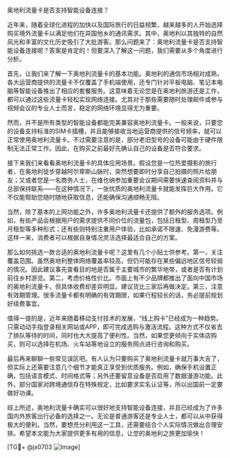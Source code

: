 奥地利流量卡是否支持智能设备连接？

近年来，随着全球化进程的加快以及国际旅行的日益频繁，越来越多的人开始选择购买境外流量卡以满足他们在异国他乡的通讯需求。其中，奥地利以其独特的自然风光和丰富的文化历史吸引了大批游客。那么问题来了：奥地利流量卡是否支持智能设备连接呢？答案是肯定的！但要深入了解这一问题，我们需要从多个角度进行分析。

首先，让我们来了解一下奥地利流量卡的基本功能。奥地利的通信市场相对成熟，各大运营商提供的流量卡不仅覆盖了手机端使用，还专门针对平板电脑、笔记本电脑等智能设备推出了相应的套餐服务。这意味着无论您是在奥地利旅游还是工作，都可以通过这些流量卡轻松实现网络连接。尤其对于那些需要随时处理邮件或参与视频会议的专业人士而言，稳定的网络环境显得尤为重要。

然而，并不是所有类型的智能设备都能完美兼容奥地利流量卡。一般来说，只要您的设备支持标准的SIM卡插槽，并且能够接收当地运营商提供的信号频率，就可以正常使用奥地利流量卡。不过需要注意的是，部分老旧型号的设备可能由于硬件限制无法正常工作。因此，在购买之前最好先确认自己的设备是否符合要求。

接下来我们来看看奥地利流量卡的具体应用场景。假设您是一位热爱摄影的旅行者，在奥地利徒步穿越阿尔卑斯山脉时，突然想要即时分享自己拍摄的照片给朋友；又或者您是一名商务人士，在维也纳参加重要会议期间需要快速查阅资料并与总部保持联系——在这种情况下，一张优质的奥地利流量卡就能发挥巨大作用。它不仅能帮助您随时随地获取信息，还能确保沟通顺畅无阻。

当然，除了基本的上网功能之外，许多奥地利流量卡还提供了额外的服务选项。例如，有些产品会根据用户的需求提供不同价位的流量包，包括日租型、周租型乃至月租型等多种形式；还有些则特别注重用户体验，比如承诺不限速、免漫游费等。这样一来，消费者可以根据自身情况灵活选择最适合自己的方案。

那么如何挑选一款合适的奥地利流量卡呢？这里有几个小贴士供参考。第一，关注覆盖范围。虽然奥地利整体网络覆盖率较高，但仍可能存在某些偏远地区信号较弱的情况。因此建议事先查看目的地是否属于主要城市的繁华地带，或者是否有计划前往乡村游览。第二，考虑价格性价比。市面上有不少品牌都推出了面向中国市场的奥地利流量卡，但具体收费却差异明显。建议货比三家后再做决定。第三，注意有效期管理。很多流量卡都有明确的有效期限，如果行程较长的话，务必提前规划好续费事宜。

值得一提的是，近年来随着移动支付技术的发展，“线上购卡”已经成为一种趋势。只需动动手指登录相关网站或APP，即可完成选购与激活流程。这种方式不仅省去了排队等待的时间，同时也大大提高了便利性。当然，如果您更倾向于实体店购买，则可以选择在机场、火车站等地设立的服务网点进行咨询和购买。

最后再来聊聊一些常见误区吧。有人认为只要购买了奥地利流量卡就万事大吉了，但实际上还需要注意几个细节才能真正享受到优质服务。例如，确保手机设置正确，包括语言模式、时间格式等；另外还要留意设备是否启用了数据漫游功能。此外，部分国家对跨境通信存在特殊规定，比如要求实名认证等，所以出国前一定要做好功课。

综上所述，奥地利流量卡确实可以很好地支持智能设备连接，并且已经成为了许多国内外旅客出行必备的选择之一。无论是普通游客还是专业人士，都可以从中获得极大的便利。当然，要想充分利用这一工具，还需要结合个人实际情况做出合理安排。希望本文能为大家提供更多有用的信息，让您的奥地利之旅更加愉快！

[TG💪+ @jx0703 ![Image](https://github.com/user-attachments/assets/dbca1d08-cadb-493c-b0ec-ad6f7a83f270)]